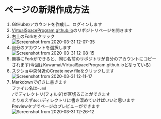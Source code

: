# ページの新規作成方法

1. GitHubのアカウントを作成し、ログインします  
1. [VirtualSpaceProgram.github.io](https://github.com/VirtualSpaceProgram/VirtualSpaceProgram.github.io)のリポジトリページを開きます  
1. 右上のForkをクリック  
![Screenshot from 2020-03-31 12-07-35](https://user-images.githubusercontent.com/15693656/77983285-8fc3c480-7349-11ea-8c43-8824229330d9.png)  
1. 自分のアカウントを選択します  
![Screenshot from 2020-03-31 12-08-15](https://user-images.githubusercontent.com/15693656/77983380-da454100-7349-11ea-9ce4-ceeec39df22d.png)  
1. 無事にForkができると、同じ名前のリポジトリが自分のアカウントにコピーされます(今回はKuwamai/VirtualSpaceProgram.github.ioとなっている)  
1. スクショ中央付近のCreate new fileをクリックします
![Screenshot from 2020-03-31 12-11-17](https://user-images.githubusercontent.com/15693656/77983449-0791ef00-734a-11ea-8a1a-c7a1fcfaec04.png)  
1. Markdownで好きに書きます  
  ファイル名は`~.md`  
  `/`でディレクトリ(フォルダ)が区切ることができます  
  とりあえず`docs`ディレクトリに書き溜めていけばいいと思います  
  Previewタブでページのプレビューができます  
![Screenshot from 2020-03-31 12-26-12](https://user-images.githubusercontent.com/15693656/77983797-db2aa280-734a-11ea-8bd6-1421dd12808a.png)  
